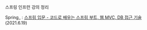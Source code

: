 스프링 인프런 강의 정리

Spring_ : <a href="https://www.inflearn.com/course/%EC%8A%A4%ED%94%84%EB%A7%81-%EC%9E%85%EB%AC%B8-%EC%8A%A4%ED%94%84%EB%A7%81%EB%B6%80%ED%8A%B8/" rel="nofollow">스프링 입문 - 코드로 배우는 스프링 부트, 웹 MVC, DB 접근 기술</a>(2021.6.19)
